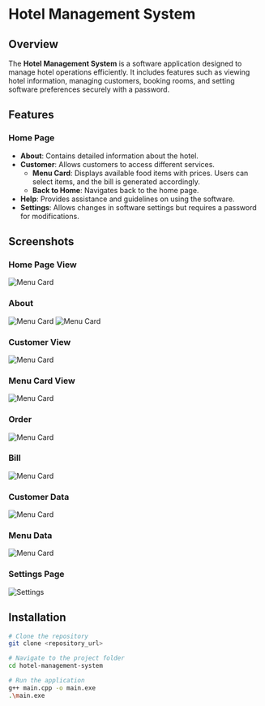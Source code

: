 # Hotel Management System

## Overview
The **Hotel Management System** is a software application designed to manage hotel operations efficiently. It includes features such as viewing hotel information, managing customers, booking rooms, and setting software preferences securely with a password.

## Features

### Home Page
- **About**: Contains detailed information about the hotel.
- **Customer**: Allows customers to access different services.
  - **Menu Card**: Displays available food items with prices. Users can select items, and the bill is generated accordingly.
  - **Back to Home**: Navigates back to the home page.
- **Help**: Provides assistance and guidelines on using the software.
- **Settings**: Allows changes in software settings but requires a password for modifications.

## Screenshots

### Home Page View
![Menu Card](./Images/Home.png)

### About
![Menu Card](./Images/Info1.png)
![Menu Card](./Images/Info2.png)

### Customer View
![Menu Card](./Images/Customer.png)

### Menu Card View
![Menu Card](./Images/Menucard.png)

### Order
![Menu Card](./Images/Order.png)

### Bill
![Menu Card](./Images/Bill.png)

### Customer Data
![Menu Card](./Images/Data1.png)

### Menu Data
![Menu Card](./Images/Data2.png)

### Settings Page
![Settings](./Images/Setting.png)

## Installation
```sh
# Clone the repository
git clone <repository_url>

# Navigate to the project folder
cd hotel-management-system

# Run the application
g++ main.cpp -o main.exe
.\main.exe

